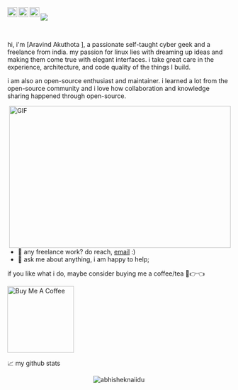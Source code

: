 




<a href="https://www.instagram.com/yours_aravind//">
  <img align="left" alt="Aravind's Instagram" width="22px" src="https://raw.githubusercontent.com/hussainweb/hussainweb/main/icons/instagram.png" />

<a href="https://twitter.com/aravindstwt">
  <img align="left" alt="Aravind Akuthota | Twitter" width="22px" src="https://raw.githubusercontent.com/peterthehan/peterthehan/master/assets/twitter.svg" />
</a>
<a href="https://www.linkedin.com/in/aravindakuthota/">
  <img align="left" alt="Aravind's LinkedIN" width="22px" src="https://raw.githubusercontent.com/peterthehan/peterthehan/master/assets/linkedin.svg" />
</a>

![](https://visitor-badge.glitch.me/badge?page_id=aravindakuthota.aravindakuthota)

<br />

hi, i'm [Aravind Akuthota ], a passionate self-taught cyber geek  and a freelance  from india. my passion for linux lies with dreaming up ideas and making them come true with elegant interfaces. i take great care in the experience, architecture, and code quality of the things I build.

i am also an open-source enthusiast and maintainer. i learned a lot from the open-source community and i love how collaboration and knowledge sharing happened through open-source.


  <img align="right" alt="GIF" src="https://github.com/arvindakuthota/aravindakuthota/blob/master/code.gif?raw=true" width="500" height="320" />
  
- 💼 any freelance work? do reach, [email](mailto:aravind3905@gmail.com) :)
- 💬 ask me about anything, i am happy to help;
  



if you like what i do, maybe consider buying me a coffee/tea 🥺👉👈

<a href="https://www.buymeacoffee.com/aravindakuthota" target="_blank"><img src="https://cdn.buymeacoffee.com/buttons/v2/default-red.png" alt="Buy Me A Coffee" width="150" ></a>




📈 my github stats

<p align="center"> <img src="https://github-readme-stats.vercel.app/api?username=aravindakuthota&show_icons=true&theme=gotham" alt="abhisheknaiidu" />




